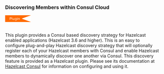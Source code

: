 
### Discovering Members within Consul Cloud

<img src="images/Plugin_New.png" alt="Consul Plugin" height="22" width="84">
<br></br>

This plugin provides a Consul based discovery strategy for Hazelcast enabled applications (Hazelcast 3.6 and higher). This is an easy to configure plug-and-play Hazelcast discovery strategy that will optionally register each of your Hazelcast members with Consul and enable Hazelcast members to dynamically discover one another via Consul. This discovery feature is provided as a Hazelcast plugin. Please see its documentation at <a href="https://github.com/bitsofinfo/hazelcast-consul-discovery-spi" target="_blank">Hazelcast Consul</a> for information on configuring and using it.

